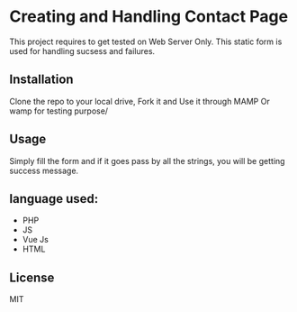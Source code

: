 # Creating and Handling Contact Page

This project requires to get tested on Web Server Only.
This static form is used for handling sucsess and failures.


## Installation
Clone the repo to your local drive, Fork it and Use it through MAMP Or wamp for testing purpose/

## Usage
Simply fill the form and if it goes pass by all the strings, you will be getting success message.

## language used: 
- PHP
- JS
- Vue Js
- HTML


## License
MIT
